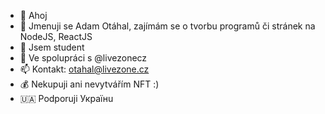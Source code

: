- 👋 Ahoj
- 👀 Jmenuji se Adam Otáhal, zajímám se o tvorbu programů či stránek na NodeJS, ReactJS
- 🌱 Jsem student
- 💞️ Ve spolupráci s @livezonecz
- 📫 Kontakt: otahal@livezone.cz
- 💰 Nekupuji ani nevytvářím NFT :)
- 🇺🇦 Podporuji Українu

<!---
#Z7
--->
